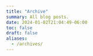 ```yaml
---
title: "Archive"
summary: All blog posts.
date: 2024-01-02T21:04:49-06:00
toc: false
draft: false
aliases:
  - /archives/
---
```

